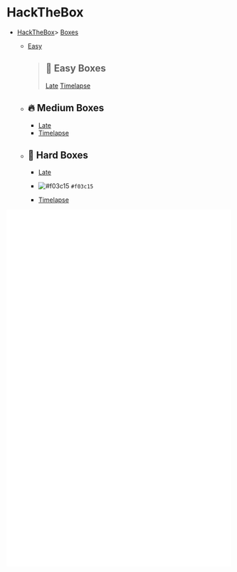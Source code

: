 # HackTheBox

- [HackTheBox](#hackthebox)> [Boxes](#boxes)
    - [Easy](#easy)
      > ## 🚀 Easy Boxes
        > [Late](Boxes/Easy/Late/Late.md)
        > [Timelapse](Boxes/Easy/Late/Late.md)
        
    - ## 🔥 Medium Boxes
      - [Late](Boxes/Easy/Late/Late.md)
      - [Timelapse](Boxes/Easy/Late/Late.md)
      
    - ## 💪 Hard Boxes
      - [Late](Boxes/Easy/Late/Late.md)
      - ![#f03c15](https://placehold.it/15/f03c15/000000?text=+) `#f03c15`

      - [Timelapse](Boxes/Easy/Late/Late.md)

<div align="center">
    <img src="example.svg" width="800" height="800" alt="css-in-readme">
</div>



